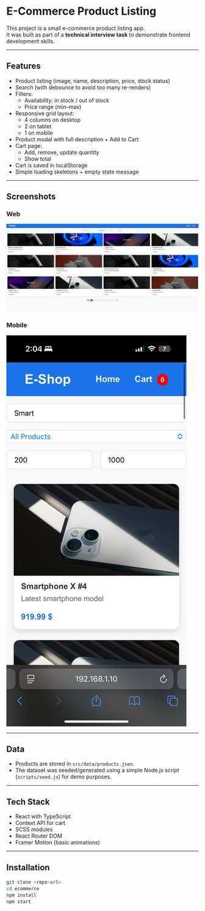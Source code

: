 # E-Commerce Product Listing

This project is a small e-commerce product listing app.  
It was built as part of a **technical interview task** to demonstrate frontend development skills.

---

## Features
- Product listing (image, name, description, price, stock status)
- Search (with debounce to avoid too many re-renders)
- Filters:
  - Availability: in stock / out of stock
  - Price range (min–max)
- Responsive grid layout:
  - 4 columns on desktop
  - 2 on tablet
  - 1 on mobile
- Product modal with full description + Add to Cart
- Cart page:
  - Add, remove, update quantity
  - Show total
- Cart is saved in localStorage
- Simple loading skeletons + empty state message

---

## Screenshots

### Web
![Web](screenshots/web/ScreenShot_20250928021406.PNG)

### Mobile
![Mobile](screenshots/phone/1F1BAF17-047F-48CC-A597-BAF8A1EA37EC.JPG)

---

## Data
- Products are stored in `src/data/products.json`.
- The dataset was seeded/generated using a simple Node.js script (`scripts/seed.js`) for demo purposes.

---

## Tech Stack
- React with TypeScript
- Context API for cart
- SCSS modules
- React Router DOM
- Framer Motion (basic animations)

---

## Installation
```bash
git clone <repo-url>
cd ecommerce
npm install
npm start
